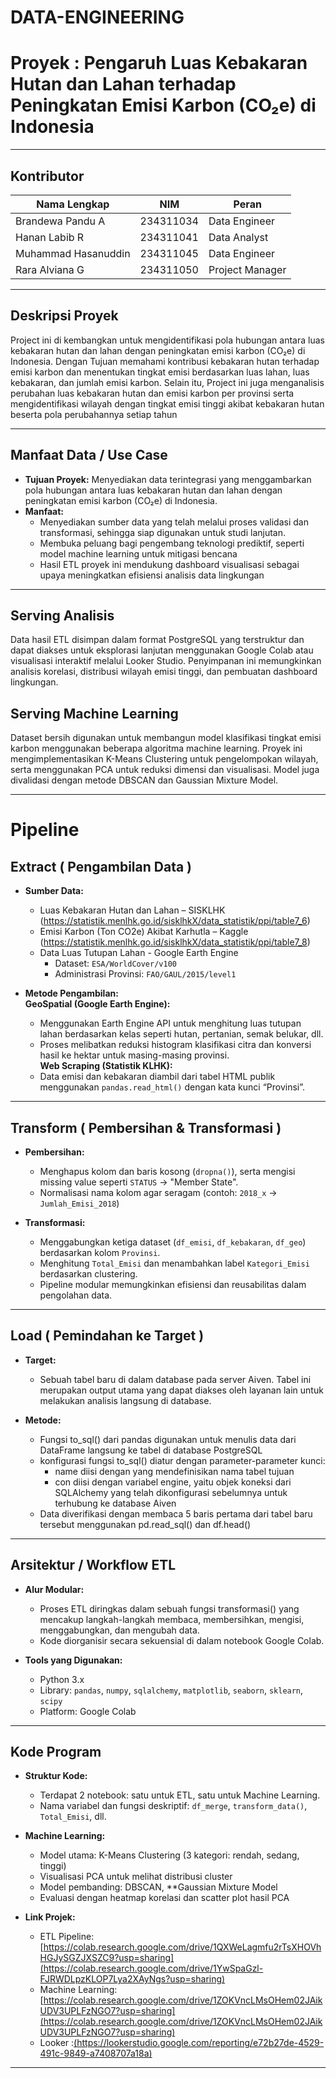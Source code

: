 # DATA-ENGINEERING  
# Proyek : Pengaruh Luas Kebakaran Hutan dan Lahan terhadap Peningkatan Emisi Karbon (CO₂e) di Indonesia

---

## Kontributor

| Nama Lengkap                       | NIM         | Peran                |
|------------------------------------|-------------|----------------------|
| Brandewa Pandu A                   | 234311034   | Data Engineer        |
| Hanan Labib R                      | 234311041   | Data Analyst         |
| Muhammad Hasanuddin                | 234311045   | Data Engineer        |
| Rara Alviana G                     | 234311050   | Project Manager      |

---

## Deskripsi Proyek  
Project ini di kembangkan untuk mengidentifikasi pola hubungan antara luas kebakaran hutan dan lahan dengan peningkatan emisi karbon (CO₂e) di Indonesia. Dengan Tujuan memahami kontribusi kebakaran hutan terhadap emisi karbon dan menentukan tingkat emisi berdasarkan luas lahan, luas kebakaran, dan jumlah emisi karbon. Selain itu, Project ini juga menganalisis perubahan luas kebakaran hutan dan emisi karbon per provinsi serta mengidentifikasi wilayah dengan tingkat emisi tinggi akibat kebakaran hutan beserta pola perubahannya setiap tahun

---

## Manfaat Data / Use Case  
- **Tujuan Proyek:** Menyediakan data terintegrasi yang menggambarkan pola hubungan antara luas kebakaran hutan dan lahan dengan peningkatan emisi karbon (CO₂e) di Indonesia.
- **Manfaat:**  
  - Menyediakan sumber data yang telah melalui proses validasi dan transformasi, sehingga siap digunakan untuk studi lanjutan.  
  - Membuka peluang bagi pengembang teknologi prediktif, seperti model machine learning untuk mitigasi bencana 
  - Hasil ETL proyek ini mendukung dashboard visualisasi sebagai upaya meningkatkan efisiensi analisis data lingkungan

---

## Serving Analisis  
Data hasil ETL disimpan dalam format PostgreSQL yang terstruktur dan dapat diakses untuk eksplorasi lanjutan menggunakan Google Colab atau visualisasi interaktif melalui Looker Studio. Penyimpanan ini memungkinkan analisis korelasi, distribusi wilayah emisi tinggi, dan pembuatan dashboard lingkungan.

## Serving Machine Learning  
Dataset bersih digunakan untuk membangun model klasifikasi tingkat emisi karbon menggunakan beberapa algoritma machine learning. Proyek ini mengimplementasikan K-Means Clustering untuk pengelompokan wilayah, serta menggunakan PCA untuk reduksi dimensi dan visualisasi. Model juga divalidasi dengan metode DBSCAN dan Gaussian Mixture Model.

---

# Pipeline
## Extract ( Pengambilan Data ) 
- **Sumber Data:**  
  - Luas Kebakaran Hutan dan Lahan  – SISKLHK
    (https://statistik.menlhk.go.id/sisklhkX/data_statistik/ppi/table7_6) 
  - Emisi Karbon (Ton CO2e) Akibat Karhutla – Kaggle  
    (https://statistik.menlhk.go.id/sisklhkX/data_statistik/ppi/table7_8) 
  - Data Luas Tutupan Lahan - Google Earth Engine
    - Dataset: `ESA/WorldCover/v100`  
    - Administrasi Provinsi: `FAO/GAUL/2015/level1`

- **Metode Pengambilan:**  
**GeoSpatial (Google Earth Engine):**  
    - Menggunakan Earth Engine API untuk menghitung luas tutupan lahan berdasarkan kelas seperti hutan, pertanian, semak belukar, dll.  
    - Proses melibatkan reduksi histogram klasifikasi citra dan konversi hasil ke hektar untuk masing-masing provinsi.  
**Web Scraping (Statistik KLHK):**  
    - Data emisi dan kebakaran diambil dari tabel HTML publik menggunakan `pandas.read_html()` dengan kata kunci “Provinsi”.  
---

## Transform ( Pembersihan & Transformasi )   
- **Pembersihan:**  
  - Menghapus kolom dan baris kosong (`dropna()`), serta mengisi missing value seperti `STATUS` → "Member State".
  - Normalisasi nama kolom agar seragam (contoh: `2018_x` → `Jumlah_Emisi_2018`)

- **Transformasi:**  
  - Menggabungkan ketiga dataset (`df_emisi`, `df_kebakaran`, `df_geo`) berdasarkan kolom `Provinsi`.
  - Menghitung `Total_Emisi` dan menambahkan label `Kategori_Emisi` berdasarkan clustering.
  - Pipeline modular memungkinkan efisiensi dan reusabilitas dalam pengolahan data.

---

## Load ( Pemindahan ke Target ) 
- **Target:**  
  - Sebuah tabel baru di dalam database pada server Aiven. Tabel ini merupakan output utama yang dapat diakses oleh layanan lain untuk melakukan analisis langsung di database.

- **Metode:**  
  - Fungsi to_sql() dari pandas digunakan untuk menulis data dari DataFrame langsung ke tabel di database PostgreSQL
  - konfigurasi fungsi to_sql() diatur dengan parameter-parameter kunci:
    - name diisi dengan yang mendefinisikan nama tabel tujuan
    - con diisi dengan variabel engine, yaitu objek koneksi dari SQLAlchemy
      yang telah dikonfigurasi sebelumnya untuk terhubung ke database Aiven
  - Data diverifikasi dengan membaca 5 baris pertama dari tabel baru tersebut menggunakan pd.read_sql() dan df.head()

---

## Arsitektur / Workflow ETL  
- **Alur Modular:**  
  - Proses ETL diringkas dalam sebuah fungsi transformasi() yang mencakup langkah-langkah membaca, membersihkan, mengisi, menggabungkan, dan mengubah data.
  -  Kode diorganisir secara sekuensial di dalam notebook Google Colab.

- **Tools yang Digunakan:**  
  - Python 3.x
  - Library: `pandas`, `numpy`, `sqlalchemy`, `matplotlib`, `seaborn`, `sklearn`, `scipy`
  - Platform: Google Colab

---

## Kode Program  
- **Struktur Kode:**  
  - Terdapat 2 notebook: satu untuk ETL, satu untuk Machine Learning.
  - Nama variabel dan fungsi deskriptif: `df_merge`, `transform_data()`, `Total_Emisi`, dll.
    
- **Machine Learning:**  
  - Model utama: K-Means Clustering (3 kategori: rendah, sedang, tinggi)
  - Visualisasi PCA untuk melihat distribusi cluster
  - Model pembanding: DBSCAN, **Gaussian Mixture Model
  - Evaluasi dengan heatmap korelasi dan scatter plot hasil PCA

- **Link Projek:** 
  - ETL Pipeline: [https://colab.research.google.com/drive/1QXWeLagmfu2rTsXHOVhHGJySGZJXSZC9?usp=sharing](https://colab.research.google.com/drive/1YwSpaGzl-FJRWDLpzKLOP7Lya2XAyNgs?usp=sharing)
  - Machine Learning: [https://colab.research.google.com/drive/1ZOKVncLMsOHem02JAikUDV3UPLFzNGO7?usp=sharing](https://colab.research.google.com/drive/1ZOKVncLMsOHem02JAikUDV3UPLFzNGO7?usp=sharing)
  - Looker :[(https://lookerstudio.google.com/reporting/e72b27de-4529-491c-9849-a7408707a18a)](https://lookerstudio.google.com/reporting/e72b27de-4529-491c-9849-a7408707a18a)

---

